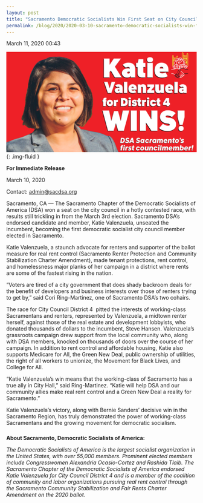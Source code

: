 ```yaml
---
layout: post
title: "Sacramento Democratic Socialists Win First Seat on City Council"
permalink: /blog/2020/2020-03-10-sacramento-democratic-socialists-win-first-seat-on-city-council/
---
```

March 11, 2020 00:43

![](/assets/images/rails_active_storage_blobs_eyJfcmFpbHMiOnsibWVzc2FnZSI6IkJBaHBDZz09IiwiZXhwIjpudWxsLCJwdXIiOiJibG9iX2lkIn19--8ad0fd2ca9982f3f3e85e3127229a42d9f550e18_katie-fb.png){: .img-fluid }

**For Immediate Release**

March 10, 2020

Contact: [admin@sacdsa.org](https://mailto:admin@sacdsa.org/)

  


Sacramento, CA — The Sacramento Chapter of the Democratic Socialists of America (DSA) won a seat on the city council in a hotly contested race, with results still trickling in from the March 3rd election. Sacramento DSA’s endorsed candidate and member, Katie Valenzuela, unseated the incumbent, becoming the first democratic socialist city council member elected in Sacramento.

  


Katie Valenzuela, a staunch advocate for renters and supporter of the ballot measure for real rent control (Sacramento Renter Protection and Community Stabilization Charter Amendment), made tenant protections, rent control, and homelessness major planks of her campaign in a district where rents are some of the fastest rising in the nation.

  


“Voters are tired of a city government that does shady backroom deals for the benefit of developers and business interests over those of renters trying to get by,” said Cori Ring-Martinez, one of Sacramento DSA’s two cohairs.

  


The race for City Council District 4  pitted the interests of working-class Sacramentans and renters, represented by Valenzuela, a midtown renter herself, against those of the real estate and development lobbyists, who donated thousands of dollars to the incumbent, Steve Hansen. Valenzuela’s grassroots campaign drew support from the local community who, along with DSA members, knocked on thousands of doors over the course of her campaign. In addition to rent control and affordable housing, Katie also supports Medicare for All, the Green New Deal, public ownership of utilities, the right of all workers to unionize, the Movement for Black Lives, and College for All.

  


“Katie Valenzuela’s win means that the working-class of Sacramento has a true ally in City Hall,” said Ring-Martinez. “Katie will help DSA and our community allies make real rent control and a Green New Deal a reality for Sacramento.”

  


Katie Valenzuela’s victory, along with Bernie Sanders’ decisive win in the Sacramento Region, has truly demonstrated the power of working-class Sacramentans and the growing movement for democratic socialism.

###

**About Sacramento, Democratic Socialists of America:**

*The Democratic Socialists of America is the largest socialist organization in the United States, with over 55,000 members. Prominent elected members include Congresswomen Alexandria Ocasio-Cortez and Rashida Tlaib. The Sacramento Chapter of the Democratic Socialists of America endorsed Katie Valenzuela for City Council District 4 and is a member of the coalition of community and labor organizations pursuing real rent control through the Sacramento Community Stabilization and Fair Rents Charter Amendment on the 2020 ballot.*

  


  

